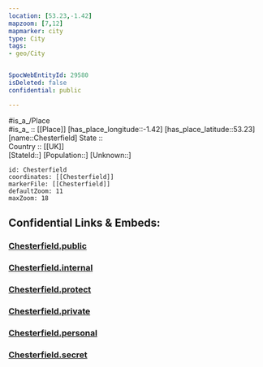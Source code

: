 ```yaml
---
location: [53.23,-1.42] 
mapzoom: [7,12] 
mapmarker: city 
type: City
tags:
- geo/City


SpocWebEntityId: 29580
isDeleted: false
confidential: public

---
```

#is_a_/Place  
#is_a_ :: [[Place]] 
[has_place_longitude::-1.42] 
[has_place_latitude::53.23] 
[name::Chesterfield] 
State ::  
Country :: [[UK]]  
[StateId::] 
[Population::] 
[Unknown::] 


```leaflet
id: Chesterfield
coordinates: [[Chesterfield]] 
markerFile: [[Chesterfield]] 
defaultZoom: 11 
maxZoom: 18
```


## Confidential Links & Embeds: 

### [Chesterfield.public](/_public/\Earth\Continent\Europe\Europe~North\UK\England\Regions~England\East_Midlands\Derbyshire\cities~Derbyshire\Derbyshire~North-East\cities~NorthEastDerbyshireChesterfield.public.md) 

### [Chesterfield.internal](/_internal/\Earth\Continent\Europe\Europe~North\UK\England\Regions~England\East_Midlands\Derbyshire\cities~Derbyshire\Derbyshire~North-East\cities~NorthEastDerbyshireChesterfield.internal.md) 

### [Chesterfield.protect](/_protect/\Earth\Continent\Europe\Europe~North\UK\England\Regions~England\East_Midlands\Derbyshire\cities~Derbyshire\Derbyshire~North-East\cities~NorthEastDerbyshireChesterfield.protect.md) 

### [Chesterfield.private](/_private/\Earth\Continent\Europe\Europe~North\UK\England\Regions~England\East_Midlands\Derbyshire\cities~Derbyshire\Derbyshire~North-East\cities~NorthEastDerbyshireChesterfield.private.md) 

### [Chesterfield.personal](/_personal/\Earth\Continent\Europe\Europe~North\UK\England\Regions~England\East_Midlands\Derbyshire\cities~Derbyshire\Derbyshire~North-East\cities~NorthEastDerbyshireChesterfield.personal.md) 

### [Chesterfield.secret](/_secret/\Earth\Continent\Europe\Europe~North\UK\England\Regions~England\East_Midlands\Derbyshire\cities~Derbyshire\Derbyshire~North-East\cities~NorthEastDerbyshireChesterfield.secret.md)

